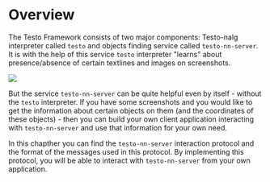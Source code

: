 # Overview

The Testo Framework consists of two major components: Testo-nalg interpreter called `testo`  and objects finding service called `testo-nn-server`. It is with the help of this service `testo` interpreter "learns" about presence/absence of certain textlines and images on screenshots.

<img src="/static/docs/nn_service/Protocol_en.svg"/>

But the service `testo-nn-server` can be quite helpful even by itself - without the `testo` interpreter. If you have some screenshots and you would like to get the information about certain objects on them (and the coordinates of these objects) - then you can build your own client application interacting with `testo-nn-server` and use that information for your own need.

In this chapther you can find the `testo-nn-server` interaction protocol and the format of the messages used in this protocol. By implementing this protocol, you will be able to interact with `testo-nn-server` from your own application.
